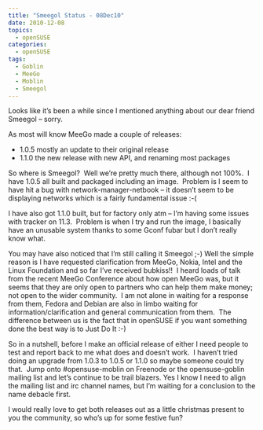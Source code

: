 ```yaml
---
title: "Smeegol Status - 08Dec10"
date: 2010-12-08
topics:
  - openSUSE
categories:
  - openSUSE
tags:
  - Goblin
  - MeeGo
  - Moblin
  - Smeegol
---
```

Looks like it’s been a while since I mentioned anything about our dear friend Smeegol – sorry.

As most will know MeeGo made a couple of releases:

*   1.0.5 mostly an update to their original release
*   1.1.0 the new release with new API, and renaming most packages

So where is Smeegol?  Well we’re pretty much there, although not 100%.  I have 1.0.5 all built and packaged including an image.  Problem is I seem to have hit a bug with network-manager-netbook – it doesn’t seem to be displaying networks which is a fairly fundamental issue :-(

I have also got 1.1.0 built, but for factory only atm – I’m having some issues with tracker on 11.3.  Problem is when I try and run the image, I basically have an unusable system thanks to some Gconf fubar but I don’t really know what.

You may have also noticed that I’m still calling it Smeegol ;-) Well the simple reason is I have requested clarification from MeeGo, Nokia, Intel and the Linux Foundation and so far I’ve received bubkiss!!  I heard loads of talk from the recent MeeGo Conference about how open MeeGo was, but it seems that they are only open to partners who can help them make money; not open to the wider community.  I am not alone in waiting for a response from them, Fedora and Debian are also in limbo waiting for information/clarification and general communication from them.  The difference between us is the fact that in openSUSE if you want something done the best way is to Just Do It :-)

So in a nutshell, before I make an official release of either I need people to test and report back to me what does and doesn’t work.  I haven’t tried doing an upgrade from 1.0.3 to 1.0.5 or 1.1.0 so maybe someone could try that.  Jump onto #opensuse-moblin on Freenode or the opensuse-goblin mailing list and let’s continue to be trail blazers. Yes I know I need to align the mailing list and irc channel names, but I’m waiting for a conclusion to the name debacle first.

I would really love to get both releases out as a little christmas present to you the community, so who’s up for some festive fun?

